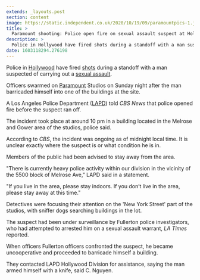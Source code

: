 ```yaml
--- 
extends: _layouts.post 
section: content 
image: https://static.independent.co.uk/2020/10/19/09/paramountpics-1.jpg 
title: > 
  Paramount shooting: Police open fire on sexual assault suspect at Hollywood studios 
description: > 
  Police in Hollywood have fired shots during a standoff with a man suspected of carrying out a sexual assault.Officers swarmed on Paramount Studios on Sunday night after the man barricaded himself into one of the buildings at the site.The incident took place at around 10 pm in a building located in the Melrose and Gower area of the studios, police said.The suspect had been under surveillance by Fullerton police investigators, who had attempted to arrested him on a sexual assault warrant, LA Times reported.When officers Fullerton officers confronted the suspect, he became uncooperative and proceeded to barricade himself a building. 
date: 1603118294.276198 
--- 
```

<div><p class="sc-pHJJA iocNwz above-article-prompt-donations"></p><p>Police in <a href="/topic/hollywood">Hollywood</a> have fired <a href="/topic/shots">shots</a> during a standoff with a man suspected of carrying out a <a href="/topic/sexual-assault">sexual assault</a>.</p><p>Officers swarmed on <a href="/topic/paramount">Paramount</a> Studios on Sunday night after the man barricaded himself into one of the buildings at the site.</p><p></p><p>A Los Angeles Police Department (<a href="/topic/lapd">LAPD</a>) told <i>CBS News</i> that police opened fire before the suspect ran off.</p><p id="article-im-prompt"></p><p>The incident took place at around 10 pm in a building located in the Melrose and Gower area of the studios, police said.</p><p></p><p></p><p>According to <i>CBS</i>, the incident was ongoing as of midnight local time. It is unclear exactly where the suspect is or what condition he is in.</p><p>Members of the public had been advised to stay away from the area.
</p><p>"There is currently heavy police activity within our division in the vicinity of the 5500 block of Melrose Ave," LAPD said in a statement.
</p><p id="taboola-carousel-thumbnails"></p><p>"If you live in the area, please stay indoors. If you don&#8217;t live in the area, please stay away at this time."
</p><p>Detectives were focusing their attention on the 'New York Street' part of the studios, with sniffer dogs searching buildings in the lot.
</p><p>The suspect had been under surveillance by Fullerton police investigators, who had attempted to arrested him on a sexual assault warrant, <i>LA Times</i> reported.</p><p>When officers Fullerton officers confronted the suspect, he became uncooperative and proceeded to barricade himself a building.
</p><p></p><p>They contacted LAPD Hollywood Division for assistance, saying the man armed himself with a knife, said C. Nguyen.</p><p class="sc-ptCms fzKffT"></p></div>
